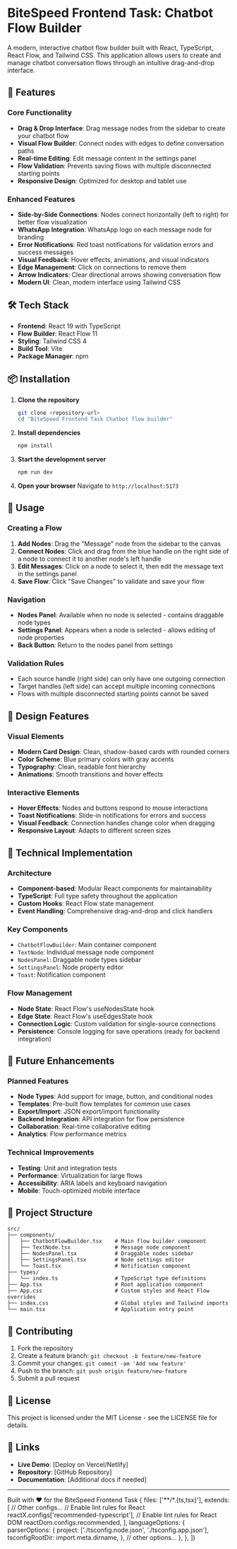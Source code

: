 # BiteSpeed Frontend Task: Chatbot Flow Builder

A modern, interactive chatbot flow builder built with React, TypeScript, React Flow, and Tailwind CSS. This application allows users to create and manage chatbot conversation flows through an intuitive drag-and-drop interface.

## 🚀 Features

### Core Functionality
- **Drag & Drop Interface**: Drag message nodes from the sidebar to create your chatbot flow
- **Visual Flow Builder**: Connect nodes with edges to define conversation paths
- **Real-time Editing**: Edit message content in the settings panel
- **Flow Validation**: Prevents saving flows with multiple disconnected starting points
- **Responsive Design**: Optimized for desktop and tablet use

### Enhanced Features
- **Side-by-Side Connections**: Nodes connect horizontally (left to right) for better flow visualization
- **WhatsApp Integration**: WhatsApp logo on each message node for branding
- **Error Notifications**: Red toast notifications for validation errors and success messages
- **Visual Feedback**: Hover effects, animations, and visual indicators
- **Edge Management**: Click on connections to remove them
- **Arrow Indicators**: Clear directional arrows showing conversation flow
- **Modern UI**: Clean, modern interface using Tailwind CSS

## 🛠️ Tech Stack

- **Frontend**: React 19 with TypeScript
- **Flow Builder**: React Flow 11
- **Styling**: Tailwind CSS 4
- **Build Tool**: Vite
- **Package Manager**: npm

## 📦 Installation

1. **Clone the repository**
   ```bash
   git clone <repository-url>
   cd "BiteSpeed Frontend Task Chatbot flow builder"
   ```

2. **Install dependencies**
   ```bash
   npm install
   ```

3. **Start the development server**
   ```bash
   npm run dev
   ```

4. **Open your browser**
   Navigate to `http://localhost:5173`

## 🎯 Usage

### Creating a Flow
1. **Add Nodes**: Drag the "Message" node from the sidebar to the canvas
2. **Connect Nodes**: Click and drag from the blue handle on the right side of a node to connect it to another node's left handle
3. **Edit Messages**: Click on a node to select it, then edit the message text in the settings panel
4. **Save Flow**: Click "Save Changes" to validate and save your flow

### Navigation
- **Nodes Panel**: Available when no node is selected - contains draggable node types
- **Settings Panel**: Appears when a node is selected - allows editing of node properties
- **Back Button**: Return to the nodes panel from settings

### Validation Rules
- Each source handle (right side) can only have one outgoing connection
- Target handles (left side) can accept multiple incoming connections
- Flows with multiple disconnected starting points cannot be saved

## 🎨 Design Features

### Visual Elements
- **Modern Card Design**: Clean, shadow-based cards with rounded corners
- **Color Scheme**: Blue primary colors with gray accents
- **Typography**: Clean, readable font hierarchy
- **Animations**: Smooth transitions and hover effects

### Interactive Elements
- **Hover Effects**: Nodes and buttons respond to mouse interactions
- **Toast Notifications**: Slide-in notifications for errors and success
- **Visual Feedback**: Connection handles change color when dragging
- **Responsive Layout**: Adapts to different screen sizes

## 🔧 Technical Implementation

### Architecture
- **Component-based**: Modular React components for maintainability
- **TypeScript**: Full type safety throughout the application
- **Custom Hooks**: React Flow state management
- **Event Handling**: Comprehensive drag-and-drop and click handlers

### Key Components
- `ChatbotFlowBuilder`: Main container component
- `TextNode`: Individual message node component
- `NodesPanel`: Draggable node types sidebar
- `SettingsPanel`: Node property editor
- `Toast`: Notification component

### Flow Management
- **Node State**: React Flow's useNodesState hook
- **Edge State**: React Flow's useEdgesState hook
- **Connection Logic**: Custom validation for single-source connections
- **Persistence**: Console logging for save operations (ready for backend integration)

## 🚀 Future Enhancements

### Planned Features
- **Node Types**: Add support for image, button, and conditional nodes
- **Templates**: Pre-built flow templates for common use cases
- **Export/Import**: JSON export/import functionality
- **Backend Integration**: API integration for flow persistence
- **Collaboration**: Real-time collaborative editing
- **Analytics**: Flow performance metrics

### Technical Improvements
- **Testing**: Unit and integration tests
- **Performance**: Virtualization for large flows
- **Accessibility**: ARIA labels and keyboard navigation
- **Mobile**: Touch-optimized mobile interface

## 📁 Project Structure

```
src/
├── components/
│   ├── ChatbotFlowBuilder.tsx    # Main flow builder component
│   ├── TextNode.tsx              # Message node component
│   ├── NodesPanel.tsx            # Draggable nodes sidebar
│   ├── SettingsPanel.tsx         # Node settings editor
│   └── Toast.tsx                 # Notification component
├── types/
│   └── index.ts                  # TypeScript type definitions
├── App.tsx                       # Root application component
├── App.css                       # Custom styles and React Flow overrides
├── index.css                     # Global styles and Tailwind imports
└── main.tsx                      # Application entry point
```

## 🤝 Contributing

1. Fork the repository
2. Create a feature branch: `git checkout -b feature/new-feature`
3. Commit your changes: `git commit -am 'Add new feature'`
4. Push to the branch: `git push origin feature/new-feature`
5. Submit a pull request

## 📝 License

This project is licensed under the MIT License - see the LICENSE file for details.

## 🔗 Links

- **Live Demo**: [Deploy on Vercel/Netlify]
- **Repository**: [GitHub Repository]
- **Documentation**: [Additional docs if needed]

---

Built with ❤️ for the BiteSpeed Frontend Task
  {
    files: ['**/*.{ts,tsx}'],
    extends: [
      // Other configs...
      // Enable lint rules for React
      reactX.configs['recommended-typescript'],
      // Enable lint rules for React DOM
      reactDom.configs.recommended,
    ],
    languageOptions: {
      parserOptions: {
        project: ['./tsconfig.node.json', './tsconfig.app.json'],
        tsconfigRootDir: import.meta.dirname,
      },
      // other options...
    },
  },
])
```
